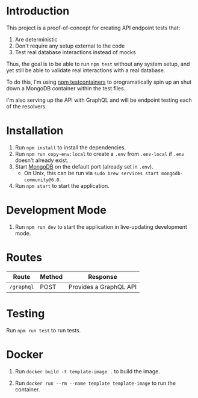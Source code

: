 # Introduction

This project is a proof-of-concept for creating API endpoint tests that:

1. Are deterministic
2. Don't require any setup external to the code
3. Test real database interactions instead of mocks

Thus, the goal is to be able to run `npm test` without any system setup, and yet still be able to validate real interactions with a real database.

To do this, I'm using [npm testcontainers](https://www.npmjs.com/package/testcontainers) to programatically spin up an shut down a MongoDB container within the test files.

I'm also serving up the API with GraphQL and will be endpoint testing each of the resolvers.

# Installation

1. Run `npm install` to install the dependencies.
2. Run `npm run copy-env:local` to create a `.env` from `.env-local` if `.env` doesn't already exist.
3. Start [MongoDB](https://www.mongodb.com/docs/manual/administration/install-community/) on the default port (already set in `.env`).
    * On Unix, this can be run via `sudo brew services start mongodb-community@6.0`.
3. Run `npm start` to start the application.

# Development Mode

1. Run `npm run dev` to start the application in live-updating development mode.

# Routes

| Route | Method | Response |
|-------|-------|-------|
| `/graphql` | POST | Provides a GraphQL API |

# Testing

Run `npm run test` to run tests.

# Docker

1. Run `docker build -t template-image .` to build the image.

2. Run `docker run --rm --name template template-image` to run the container.
